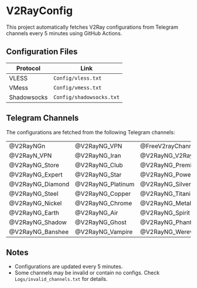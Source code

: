 # V2RayConfig

This project automatically fetches V2Ray configurations from Telegram channels every 5 minutes using GitHub Actions.

## Configuration Files

| Protocol | Link |
| --- | --- |
| VLESS | `Config/vless.txt` |
| VMess | `Config/vmess.txt` |
| Shadowsocks | `Config/shadowsocks.txt` |

## Telegram Channels

The configurations are fetched from the following Telegram channels:

|  |  |  |  |  |
| --- | --- | --- | --- | --- |
| @V2RayNGn | @V2RayNG_VPN | @FreeV2rayChannel | @V2RayNG_Config | @V2RayNG_Configs |
| @V2RayN_VPN | @V2RayNG_Iran | @V2RayNG_V2Ray | @V2RayNG_Fast | @V2RayNG_Pro |
| @V2RayNG_Store | @V2RayNG_Club | @V2RayNG_Premium | @V2RayNG_Elite | @V2RayNG_Master |
| @V2RayNG_Expert | @V2RayNG_Star | @V2RayNG_Power | @V2RayNG_Sky | @V2RayNG_Gold |
| @V2RayNG_Diamond | @V2RayNG_Platinum | @V2RayNG_Silver | @V2RayNG_Bronze | @V2RayNG_Iron |
| @V2RayNG_Steel | @V2RayNG_Copper | @V2RayNG_Titanium | @V2RayNG_Aluminum | @V2RayNG_Zinc |
| @V2RayNG_Nickel | @V2RayNG_Chrome | @V2RayNG_Metal | @V2RayNG_Fire | @V2RayNG_Water |
| @V2RayNG_Earth | @V2RayNG_Air | @V2RayNG_Spirit | @V2RayNG_Light | @V2RayNG_Dark |
| @V2RayNG_Shadow | @V2RayNG_Ghost | @V2RayNG_Phantom | @V2RayNG_Specter | @V2RayNG_Wraith |
| @V2RayNG_Banshee | @V2RayNG_Vampire | @V2RayNG_Werewolf | @V2RayNG_Zombie | @V2RayNG_Dragon |

## Notes

- Configurations are updated every 5 minutes.
- Some channels may be invalid or contain no configs. Check `Logs/invalid_channels.txt` for details.